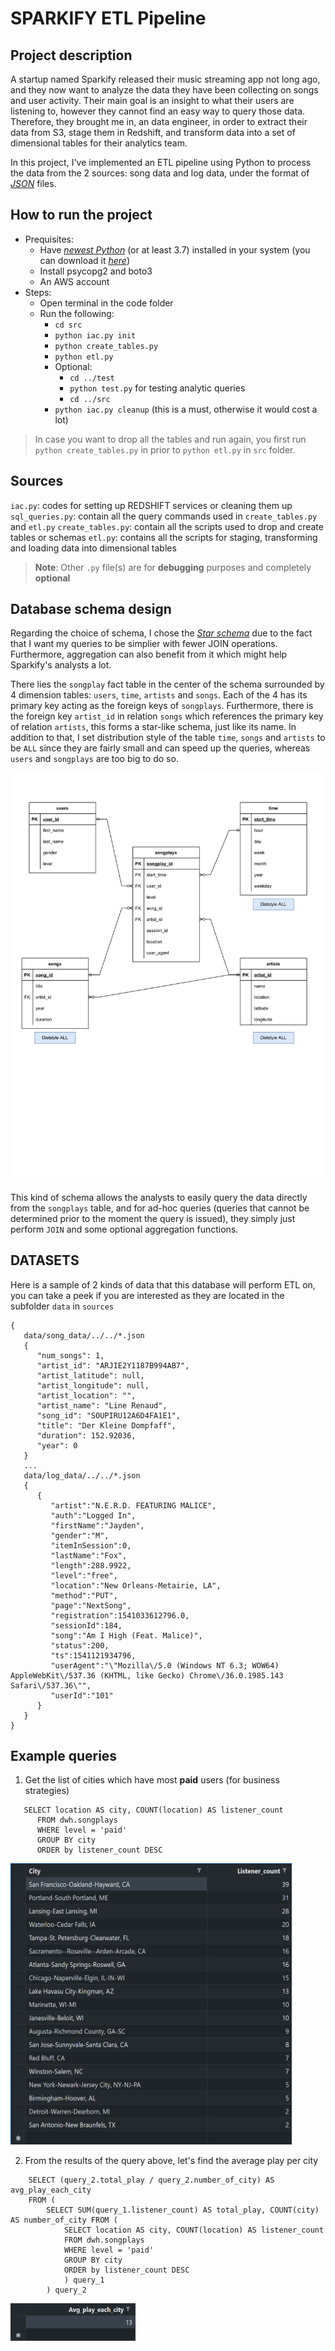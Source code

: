 # SPARKIFY ETL Pipeline

## Project description

A startup named Sparkify released their music streaming app not long ago, and they now want to analyze the data they have been collecting on songs and user activity. Their main goal is an insight to what their users are listening to, however they cannot find an easy way to query those data. Therefore, they brought me in, an data engineer, in order to extract their data from S3, stage them in Redshift, and transform data into a set of dimensional tables for their analytics team.

In this project, I've implemented an ETL pipeline using Python to process the data from the 2 sources: song data and log data, under the format of *[JSON](https://en.wikipedia.org/wiki/JSON)* files.  

## How to run the project
- Prequisites:
    - Have *[newest Python](https://www.python.org/)* (or at least 3.7) installed in your system (you can download it *[here](https://www.python.org/downloads/)*)
    - Install psycopg2 and boto3
    - An AWS account
- Steps:
    - Open terminal in the code folder
    - Run the following:
        - `cd src`
        - `python iac.py init`
        - `python create_tables.py`
        - `python etl.py`
        - Optional: 
            - `cd ../test`
            - `python test.py` for testing analytic queries
            - `cd ../src`  
        - `python iac.py cleanup` (this is a must, otherwise it would cost a lot)


> In case you want to drop all the tables and run again, you first run `python create_tables.py` in prior to `python etl.py` in `src` folder.

## Sources

`iac.py`: codes for setting up REDSHIFT services or cleaning them up
`sql_queries.py`: contain all the query commands used in `create_tables.py` and `etl.py` 
`create_tables.py`: contain all the scripts used to drop and create tables or schemas
`etl.py`: contains all the scripts for staging, transforming and loading data into dimensional tables

> **Note**: Other `.py` file(s) are for **debugging** purposes and completely **optional**

## Database schema design

Regarding the choice of schema, I chose the *[Star schema](https://en.wikipedia.org/wiki/Star_schema)* due to the fact that I want my queries to be simplier with fewer JOIN operations. Furthermore, aggregation can also benefit from it which might help Sparkify's analysts a lot.

There lies the `songplay` fact table in the center of the schema surrounded by 4 dimension tables: `users`, `time`, `artists` and `songs`. Each of the 4 has its primary key acting as the foreign keys of `songplays`. Furthermore, there is the foreign key `artist_id` in relation `songs` which references the primary key of relation `artists`, this forms a star-like schema, just like its name. In addition to that, I set distribution style of the table `time`, `songs` and `artists` to be `ALL` since they are fairly small and can speed up the queries, whereas `users` and `songplays` are too big to do so.


![Sparkify Database Schema](/schema/schema.png "Sparkify Database Schema")

This kind of schema allows the analysts to easily query the data directly from the `songplays` table, and for ad-hoc queries (queries that cannot be determined prior to the moment the query is issued), they simply just perform `JOIN` and some optional aggregation functions.

## DATASETS
Here is a sample of 2 kinds of data that this database will perform ETL on, you can take a peek if you are interested as they are located in the subfolder `data` in `sources`

```
{
   data/song_data/../../*.json
   {
      "num_songs": 1,
      "artist_id": "ARJIE2Y1187B994AB7", 
      "artist_latitude": null, 
      "artist_longitude": null, 
      "artist_location": "", 
      "artist_name": "Line Renaud", 
      "song_id": "SOUPIRU12A6D4FA1E1", 
      "title": "Der Kleine Dompfaff", 
      "duration": 152.92036, 
      "year": 0
   }
   ...
   data/log_data/../../*.json
   {
      {
         "artist":"N.E.R.D. FEATURING MALICE",
         "auth":"Logged In",
         "firstName":"Jayden",
         "gender":"M",
         "itemInSession":0,
         "lastName":"Fox",
         "length":288.9922,
         "level":"free",
         "location":"New Orleans-Metairie, LA",
         "method":"PUT",
         "page":"NextSong",
         "registration":1541033612796.0,
         "sessionId":184,
         "song":"Am I High (Feat. Malice)",
         "status":200,
         "ts":1541121934796,
         "userAgent":"\"Mozilla\/5.0 (Windows NT 6.3; WOW64) AppleWebKit\/537.36 (KHTML, like Gecko) Chrome\/36.0.1985.143 Safari\/537.36\"",
         "userId":"101"
      }
   }
}
```
## Example queries

1) Get the list of cities which have most **paid** users (for business strategies)

```
   SELECT location AS city, COUNT(location) AS listener_count 
      FROM dwh.songplays 
      WHERE level = 'paid' 
      GROUP BY city 
      ORDER by listener_count DESC 
```

<img src="/test/test_query_1.png" width="450" height="450"/>

2) From the results of the query above, let's find the average play per city

```
    SELECT (query_2.total_play / query_2.number_of_city) AS avg_play_each_city 
    FROM (
        SELECT SUM(query_1.listener_count) AS total_play, COUNT(city) AS number_of_city FROM (
            SELECT location AS city, COUNT(location) AS listener_count 
            FROM dwh.songplays 
            WHERE level = 'paid' 
            GROUP BY city 
            ORDER by listener_count DESC
            ) query_1
        ) query_2
```
<img src="/test/test_query_2.png" width="200" height="60"/>
